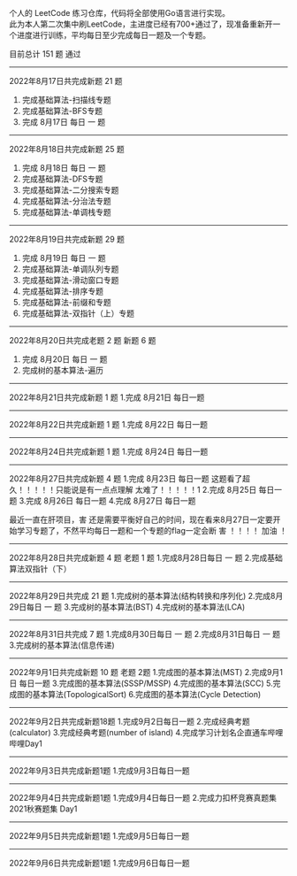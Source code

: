 个人的 LeetCode 练习仓库，代码将全部使用Go语言进行实现。  
此为本人第二次集中刷LeetCode，主进度已经有700+通过了，现准备重新开一个进度进行训练，平均每日至少完成每日一题及一个专题。  
  

目前总计 151 题 通过

-------------
2022年8月17日共完成新题 21 题 

1. 完成基础算法-扫描线专题
2. 完成基础算法-BFS专题
3. 完成 8月17日 每日 一 题

-------------
2022年8月18日共完成新题 25 题
1. 完成 8月18日 每日 一 题
2. 完成基础算法-DFS专题 
3. 完成基础算法-二分搜索专题
4. 完成基础算法-分治法专题       
5. 完成基础算法-单调栈专题

-------------
2022年8月19日共完成新题 29 题
1. 完成 8月19日 每日 一 题
2. 完成基础算法-单调队列专题
3. 完成基础算法-滑动窗口专题
4. 完成基础算法-排序专题
5. 完成基础算法-前缀和专题
6. 完成基础算法-双指针（上）专题

-------------
2022年8月20日共完成老题 2 题 新题 6 题
1. 完成 8月20日 每日 一 题
2. 完成树的基本算法-遍历

-------------
2022年8月21日共完成新题 1 题
1.完成 8月21日 每日一题

-------------
2022年8月22日共完成新题 1 题
1.完成 8月22日 每日一题

-------------
2022年8月24日共完成新题 1 题
1.完成 8月24日 每日一题

------------
2022年8月27日共完成新题 4 题
1.完成 8月23日 每日一题   这题看了超久！！！！！只能说是有一点点理解    太难了！！！！！1
2.完成 8月25日 每日一题
3.完成 8月26日 每日一题
4.完成 8月27日 每日一题

最近一直在肝项目，害 还是需要平衡好自己的时间，现在看来8月27日一定要开始学习专题了，不然平均每日一题和一个专题的flag一定会断 害
！！！！
加油 ！

--------------
2022年8月28日共完成新题 4 题 老题 1 题
1.完成8月28日每日 一 题
2.完成基础算法双指针（下）

--------------
2022年8月29日共完成 21 题
1.完成树的基本算法(结构转换和序列化)
2.完成8月29日每日 一 题
3.完成树的基本算法(BST)
4.完成树的基本算法(LCA)

--------------
2022年8月31日共完成 7 题
1.完成8月30日每日 一 题
2.完成8月31日每日 一 题
3.完成树的基本算法(信息传递)

--------------
2022年9月1日共完成新题 10 题 老题 2题 
1.完成图的基本算法(MST)
2.完成9月1日 每日一题
3.完成图的基本算法(SSSP/MSSP)
4.完成图的基本算法(SCC)
5.完成图的基本算法(TopologicalSort)
6.完成图的基本算法(Cycle Detection)


----------------
2022年9月2日共完成新题18题
1.完成9月2日每日一题
2.完成经典考题(calculator)
3.完成经典考题(number of island)
4.完成学习计划名企直通车哔哩哔哩Day1


--------------------
2022年9月3日共完成新题1题
1.完成9月3日每日一题

--------------------
2022年9月4日共完成新题1题
1.完成9月4日每日一题
2.完成力扣杯竞赛真题集 2021秋赛题集  Day1   

--------------------
2022年9月5日共完成新题1题
1.完成9月5日每日一题

--------------------
2022年9月6日共完成新题1题
1.完成9月6日每日一题